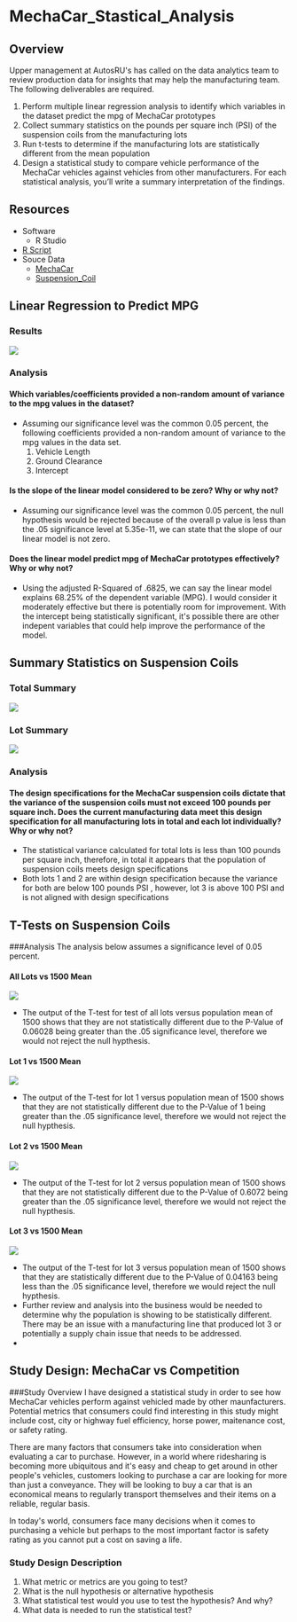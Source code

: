 # MechaCar_Stastical_Analysis

## Overview
Upper management at AutosRU's has called on the data analytics team to review production data for insights that may help the manufacturing team.  The following deliverables are required.
  1. Perform multiple linear regression analysis to identify which variables in the dataset predict the mpg of MechaCar prototypes
  2. Collect summary statistics on the pounds per square inch (PSI) of the suspension coils from the manufacturing lots
  3. Run t-tests to determine if the manufacturing lots are statistically different from the mean population
  4. Design a statistical study to compare vehicle performance of the MechaCar vehicles against vehicles from other manufacturers. For each statistical analysis, you’ll write a summary interpretation of the findings.

## Resources
  - Software
    - R Studio
  - [R Script](https://github.com/sbretag/MechaCar_Statistical_Analysis/blob/main/MechaCarChallenge.R)
  - Souce Data
    - [MechaCar](https://github.com/sbretag/MechaCar_Statistical_Analysis/blob/main/Resources/MechaCar_mpg.csv)
    - [Suspension_Coil](https://github.com/sbretag/MechaCar_Statistical_Analysis/blob/main/Resources/Suspension_Coil.csv)
  
    

## Linear Regression to Predict MPG

### Results
![](https://github.com/sbretag/MechaCar_Statistical_Analysis/blob/main/Images/MPG%20LM%20Output.png)

### Analysis

#### Which variables/coefficients provided a non-random amount of variance to the mpg values in the dataset?
  - Assuming our significance level was the common 0.05 percent, the following coefficients provided a non-random amount of variance to the mpg values in the data set.
    1. Vehicle Length
    2. Ground Clearance
    3. Intercept

#### Is the slope of the linear model considered to be zero?  Why or why not?
  - Assuming our significance level was the common 0.05 percent, the null hypothesis would be rejected because of the overall p value is less than the .05 significance level at 5.35e-11, we can state that the slope of our linear model is not zero.

#### Does the linear model predict mpg of MechaCar prototypes effectively?  Why or why not?

  - Using the adjusted R-Squared of .6825, we can say the linear model explains 68.25% of the dependent variable (MPG).  I would consider it moderately effective but there is potentially room for improvement.  With the intercept being statistically significant, it's possible there are other indepent variables that could help improve the performance of the model. 


## Summary Statistics on Suspension Coils


### Total Summary
![](https://github.com/sbretag/MechaCar_Statistical_Analysis/blob/main/Images/Total_Summary.png)

### Lot Summary

![](https://github.com/sbretag/MechaCar_Statistical_Analysis/blob/main/Images/Lot_Summary.png)

### Analysis
#### The design specifications for the MechaCar suspension coils dictate that the variance of the suspension coils must not exceed 100 pounds per square inch. Does the current manufacturing data meet this design specification for all manufacturing lots in total and each lot individually? Why or why not?
  - The statistical variance calculated for total lots is less than 100 pounds per square inch, therefore, in total it appears that the population of suspension coils meets design specifications
  - Both lots 1 and 2 are within design specification because the variance for both are below 100 pounds PSI , however, lot 3 is above 100 PSI and is not aligned with design specifications


## T-Tests on Suspension Coils

###Analysis
The analysis below assumes a significance level of 0.05 percent.

#### All Lots vs 1500 Mean
![](https://github.com/sbretag/MechaCar_Statistical_Analysis/blob/main/Images/CumulativeTest.png)
  - The output of the T-test for test of all lots versus population mean of 1500 shows that they are not statistically different due to the P-Value of 0.06028 being greater than the .05 significance level, therefore we would not reject the null hypthesis.

#### Lot 1 vs 1500 Mean
![](https://github.com/sbretag/MechaCar_Statistical_Analysis/blob/main/Images/Lot1_vs_Population_Test.png)
  - The output of the T-test for lot 1 versus population mean of 1500 shows that they are not statistically different due to the P-Value of 1 being greater than the .05 significance level, therefore we would not reject the null hypthesis.

#### Lot 2 vs 1500 Mean
![](https://github.com/sbretag/MechaCar_Statistical_Analysis/blob/main/Images/Lot2_vs_Population_Test.png)
  - The output of the T-test for lot 2 versus population mean of 1500 shows that they are not statistically different due to the P-Value of 0.6072 being greater than the .05 significance level, therefore we would not reject the null hypthesis.

#### Lot 3 vs 1500 Mean
![](https://github.com/sbretag/MechaCar_Statistical_Analysis/blob/main/Images/Lot3_vs_Population_Test.png)
  - The output of the T-test for lot 3 versus population mean of 1500 shows that they are statistically different due to the P-Value of 0.04163 being less than the .05 significance level, therefore we would reject the null hypthesis.
  - Further review and analysis into the business would be needed to determine why the population is showing to be statistically different.  There may be an issue with a manufacturing line that produced lot 3 or potentially a supply chain issue that needs to be addressed.
  - 
## Study Design: MechaCar vs Competition

###Study Overview
I have designed a statistical study in order to see how MechaCar vehicles perform against vehicled made by other maunfacturers. Potential metrics that consumers could find interesting in this study might include cost, city or highway fuel efficiency, horse power, maitenance cost, or safety rating.

There are many factors that consumers take into consideration when evaluating a car to purchase. However, in a world where ridesharing is becoming more ubiquitous and it's easy and cheap to get around in other people's vehicles, customers looking to purchase a car are looking for more than just a conveyance. They will be looking to buy a car that is an economical means to regularly transport themselves and their items on a reliable, regular basis.

In today's world, consumers face many decisions when it comes to purchasing a vehicle but perhaps to the most important factor is safety rating as you cannot put a cost on saving a life.

### Study Design Description
  1. What metric or metrics are you going to test?
  2. What is the null hypothesis or alternative hypothesis
  3. What statistical test would you use to test the hypothesis? And why?
  4. What data is needed to run the statistical test?
